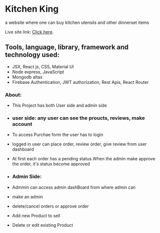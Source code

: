 # Kitchen King

a website where one can buy kitchen utensils and other dinnerset items

Live site link: [Click here](https://kitchenking-website.web.app/purchase/619197dde205f9f4ed88168a).

## Tools, language, library, framework and technology used:

- JSX, React js, CSS, Material UI
- Node express, JavaScript
- Mongodb altas
- Firebase Authentication, JWT authorization, Rest Apis, React Router

### About:

- This Project has both User side and admin side
- ### user side: any user can see the proucts, reviews, make account
- To access Purchae form the user has to login
- logged in user can place order, review order, give review from user dashboard
- At first each order has a pending status.When the admin make approve the order, it's status become approved

- ### Admin Side:
- Admmin can access admin dashBoard from where admin can
- make an admin
- delete/cancel orders or approve order
- Add new Product to sell
- Delete or edit existing Product
